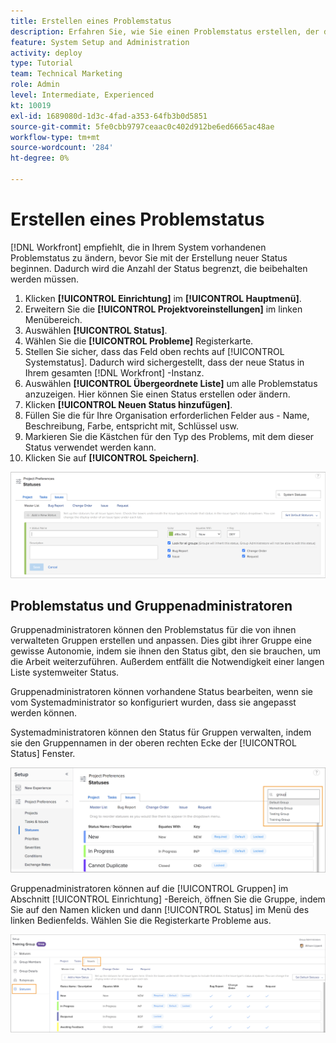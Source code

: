 ```yaml
---
title: Erstellen eines Problemstatus
description: Erfahren Sie, wie Sie einen Problemstatus erstellen, der den Anforderungen der Workflows Ihres Unternehmens gerecht wird.
feature: System Setup and Administration
activity: deploy
type: Tutorial
team: Technical Marketing
role: Admin
level: Intermediate, Experienced
kt: 10019
exl-id: 1689080d-1d3c-4fad-a353-64fb3b0d5851
source-git-commit: 5fe0cbb9797ceaac0c402d912be6ed6665ac48ae
workflow-type: tm+mt
source-wordcount: '284'
ht-degree: 0%

---
```


# Erstellen eines Problemstatus

[!DNL Workfront] empfiehlt, die in Ihrem System vorhandenen Problemstatus zu ändern, bevor Sie mit der Erstellung neuer Status beginnen. Dadurch wird die Anzahl der Status begrenzt, die beibehalten werden müssen.

1. Klicken **[!UICONTROL Einrichtung]** im **[!UICONTROL Hauptmenü]**.
1. Erweitern Sie die **[!UICONTROL Projektvoreinstellungen]** im linken Menübereich.
1. Auswählen **[!UICONTROL Status]**.
1. Wählen Sie die **[!UICONTROL Probleme]** Registerkarte.
1. Stellen Sie sicher, dass das Feld oben rechts auf [!UICONTROL Systemstatus]. Dadurch wird sichergestellt, dass der neue Status in Ihrem gesamten [!DNL Workfront] -Instanz.
1. Auswählen **[!UICONTROL Übergeordnete Liste]** um alle Problemstatus anzuzeigen. Hier können Sie einen Status erstellen oder ändern.
1. Klicken **[!UICONTROL Neuen Status hinzufügen]**.
1. Füllen Sie die für Ihre Organisation erforderlichen Felder aus - Name, Beschreibung, Farbe, entspricht mit, Schlüssel usw.
1. Markieren Sie die Kästchen für den Typ des Problems, mit dem dieser Status verwendet werden kann.
1. Klicken Sie auf **[!UICONTROL Speichern]**.

![Neues Statusfenster auf [!UICONTROL Status] page](assets/admin-fund-create-issue-status.png)

## Problemstatus und Gruppenadministratoren

Gruppenadministratoren können den Problemstatus für die von ihnen verwalteten Gruppen erstellen und anpassen. Dies gibt ihrer Gruppe eine gewisse Autonomie, indem sie ihnen den Status gibt, den sie brauchen, um die Arbeit weiterzuführen. Außerdem entfällt die Notwendigkeit einer langen Liste systemweiter Status.

Gruppenadministratoren können vorhandene Status bearbeiten, wenn sie vom Systemadministrator so konfiguriert wurden, dass sie angepasst werden können.

Systemadministratoren können den Status für Gruppen verwalten, indem sie den Gruppennamen in der oberen rechten Ecke der [!UICONTROL Status] Fenster.

![Menü &quot;Gruppenliste&quot; [!UICONTROL Status] page](assets/admin-fund-change-group-master-list.png)

Gruppenadministratoren können auf die [!UICONTROL Gruppen] im Abschnitt [!UICONTROL Einrichtung] -Bereich, öffnen Sie die Gruppe, indem Sie auf den Namen klicken und dann [!UICONTROL Status] im Menü des linken Bedienfelds. Wählen Sie die Registerkarte Probleme aus.

![[!UICONTROL Status] Abschnitt [!UICONTROL Gruppe] page](assets/admin-fund-group-issue-statuses.png)

<!---
For detailed information on how managing statuses can be done by group administrators, see these articles:
Create and customize group statuses
Group administrators
--->

<!---
learn more URLs
Issue statuses
Create and customize system-wide statuses
--->
